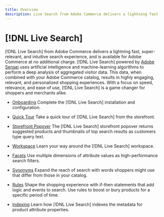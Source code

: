 ```yaml
---
title: Overview
description: Live Search from Adobe Commerce delivers a lightning fast, super-relevant, and intuitive search experience.
---
```

# [!DNL Live Search]

[!DNL Live Search] from Adobe Commerce delivers a lightning fast, super-relevant, and intuitive search experience, and is available for Adobe Commerce at no additional charge. [!DNL Live Search] powered by [Adobe Sensei](https://www.adobe.com/sensei.html) uses artificial intelligence and machine-learning algorithms to perform a deep analysis of aggregated visitor data. This data, when combined with your Adobe Commerce catalog, results in highly engaging, relevant, and personalized shopping experiences. With a focus on speed, relevance, and ease of use, [!DNL Live Search] is a game changer for shoppers and merchants alike.

- [Onboarding](install.md)
  Complete the [!DNL Live Search] installation and configuration.

- [Quick Tour](quick-tour.md)
  Take a quick tour of [!DNL Live Search] from the storefront.

- [Storefront Popover](storefront-popover.md)
  The [!DNL Live Search] storefront popover returns suggested products and thumbnails of top search results as customers type query text.

- [Workspace](workspace.md)
  Learn your way around the [!DNL Live Search] workspace.

- [Facets](facets.md)
  Use multiple dimensions of attribute values as high-performance search filters.

- [Synonyms](synonyms.md)
  Expand the reach of search with words shoppers might use that differ from those in your catalog.

- [Rules](rules.md)
  Shape the shopping experience with if-then statements that add logic and events to search. Use rules to boost or bury products for a specific period of time.

- [Indexing](indexing.md)
  Learn how [!DNL Live Search] indexes the metadata for product attribute properties.
   